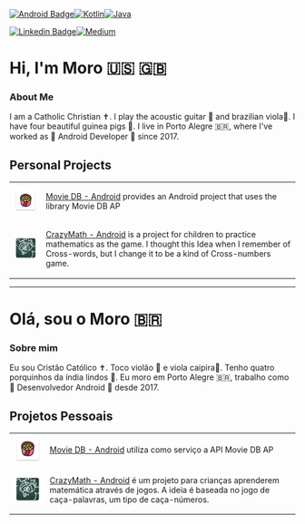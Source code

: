 [![Android Badge](https://img.shields.io/badge/Android-3DDC84?style=for-the-badge&logo=android&logoColor=white)](https://www.android.com/)[![Kotlin](https://img.shields.io/badge/Kotlin-0095D5?&style=for-the-badge&logo=kotlin&logoColor=white)](https://kotlinlang.org/)[![Java](https://img.shields.io/badge/Java-ED8B00?style=for-the-badge&logo=java&logoColor=white)](https://www.java.com/en/)


[![Linkedin Badge](https://img.shields.io/badge/-LinkedIn-blue?style=flat-square&logo=Linkedin&logoColor=white)](https://www.linkedin.com/in/gabrielbronzattimoro15031994/)[![Medium](https://img.shields.io/badge/Medium-12100E?style=for-the-badge&logo=medium&logoColor=white)](https://medium.com/@gabrielbronzattimoro.es)

# Hi, I'm Moro 🇺🇸 🇬🇧

### About Me

I am a Catholic Christian ✝️. I play the acoustic guitar 🎸 and brazilian viola🎻. I have four beautiful guinea pigs 🐷.
I live in Porto Alegre 🇧🇷, where I've worked as 🤖 Android Developer 💚 since 2017.

## Personal Projects

<table style="overflow-x:auto;">
  <tr>
    <td>
      <a href="https://github.com/gabrielbmoro/MovieDB-Android">
        <img style="width: 100%;height: auto;" src="img/movie-db-android-icon.png">
      </a>
    </td>
    <td>
      <p>
        <a href=https://github.com/gabrielbmoro/MovieDB-Android>Movie DB - Android</a> provides an Android project that uses the library Movie DB AP
      </p>
    </td>
  </tr>
    <tr>
      <td>
        <a href="https://github.com/gabrielbmoro/CrazyMath-Android">
          <img style="width: 100%;height: auto;" src="img/crazy-math-android-icon.png" />
        </a>
      </td>
      <td>
        <p>
          <a href="https://github.com/gabrielbmoro/CrazyMath-Android">CrazyMath - Android</a> is a project for children to practice mathematics as the game. I thought this Idea when I remember of Cross-words, but I change it to be a kind of Cross-numbers game.
        </p>
      </td>
    </tr>
</table>

----

# Olá, sou o Moro 🇧🇷

### Sobre mim

Eu sou Cristão Católico ✝️. Toco violão 🎸 e viola caipira🎻. Tenho quatro porquinhos da índia lindos 🐷.
Eu moro em Porto Alegre 🇧🇷, trabalho como 🤖 Desenvolvedor Android 💚 desde 2017.

## Projetos Pessoais

<table style="overflow-x:auto;">
  <tr>
    <td>
      <a href="https://github.com/gabrielbmoro/MovieDB-Android">
        <img style="width: 100%;height: auto;" src="img/movie-db-android-icon.png">
      </a>
    </td>
    <td>
      <p>
        <a href=https://github.com/gabrielbmoro/MovieDB-Android>Movie DB - Android</a> utiliza como serviço a API Movie DB AP
      </p>
    </td>
  </tr>
    <tr>
      <td>
        <a href="https://github.com/gabrielbmoro/CrazyMath-Android">
          <img style="width: 100%;height: auto;" src="img/crazy-math-android-icon.png" />
        </a>
      </td>
      <td>
        <p>
          <a href="https://github.com/gabrielbmoro/CrazyMath-Android">CrazyMath - Android</a> é um projeto para crianças aprenderem matemática através de jogos. A ideia é baseada no jogo de caça-palavras, um tipo de caça-números.
        </p>
      </td>
    </tr>
</table>
